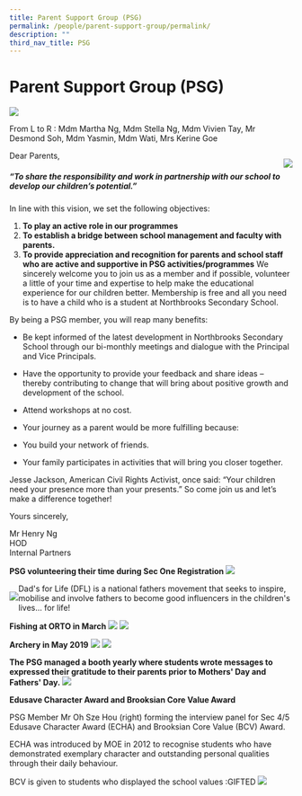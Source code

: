 ```yaml
---
title: Parent Support Group (PSG)
permalink: /people/parent-support-group/permalink/
description: ""
third_nav_title: PSG
---
```

Parent Support Group (PSG)
==========================



![](/images/PSG%202019.jpeg)

From L to R : Mdm Martha Ng, Mdm Stella Ng, Mdm Vivien Tay, Mr Desmond Soh, Mdm Yasmin, Mdm Wati, Mrs Kerine Goe 


<div>

<div style="float: right">

![](/images/PSG.jpeg)

</div><div>

Dear Parents,   

##### “To share the responsibility and work in partnership with our school to develop our children’s potential.”

  

In line with this vision, we set the following objectives:
1.  **To play an active role in our programmes**
2.  **To establish a bridge between school management and faculty with parents.**
3.  **To provide appreciation and recognition for parents and school staff who are active and supportive in PSG activities/programmes**
We sincerely welcome you to join us as a member and if possible, volunteer a little of your time and expertise to help make the educational experience for our children better. Membership is free and all you need is to have a child who is a student at Northbrooks Secondary School.  

By being a PSG member, you will reap many benefits:  

*   Be kept informed of the latest development in Northbrooks Secondary School through our bi-monthly meetings and dialogue with the Principal and Vice Principals.
*   Have the opportunity to provide your feedback and share ideas – thereby contributing to change that will bring about positive growth and development of the school.
*   Attend workshops at no cost.
*   Your journey as a parent would be more fulfilling because:

*   You build your network of friends.
*   Your family participates in activities that will bring you closer together.

  

Jesse Jackson, American Civil Rights Activist, once said: “Your children need your presence more than your presents.” So come join us and let’s make a difference together!  

Yours sincerely,  

Mr Henry Ng  
HOD  
Internal Partners
</div></div>

**PSG volunteering their time during Sec One Registration**
![](/images/Fishing.jpeg)



<div>

<div style="float: left">

![](/images/Dads%20for%20life%20.png)

</div><div>

Dad's for Life (DFL) is a national fathers movement that seeks to inspire, mobilise and involve fathers to become good influencers in the children's lives... for life!

</div></div>

**Fishing at ORTO in March**
![](/images/Fishing.jpeg)
![](/images/AAA.png)

**Archery in May 2019**
![](/images/Archery1.jpeg) ![](/images/Archery2.jpeg)

**The PSG managed a booth yearly where students wrote messages to expressed their gratitude to their parents prior to Mothers' Day and Fathers' Day.**
![](/images/AAA1.png)


**Edusave Character Award and Brooksian Core Value Award**

PSG Member Mr Oh Sze Hou (right) forming the interview panel for Sec 4/5 Edusave Character Award (ECHA) and Brooksian Core Value (BCV) Award.

ECHA was introduced by MOE in 2012 to recognise students who have demonstrated exemplary character and outstanding personal qualities through their daily behaviour.

BCV is given to students who displayed the school values :GIFTED
![](/images/ECHA%20BCV%20award%202019.jpeg)